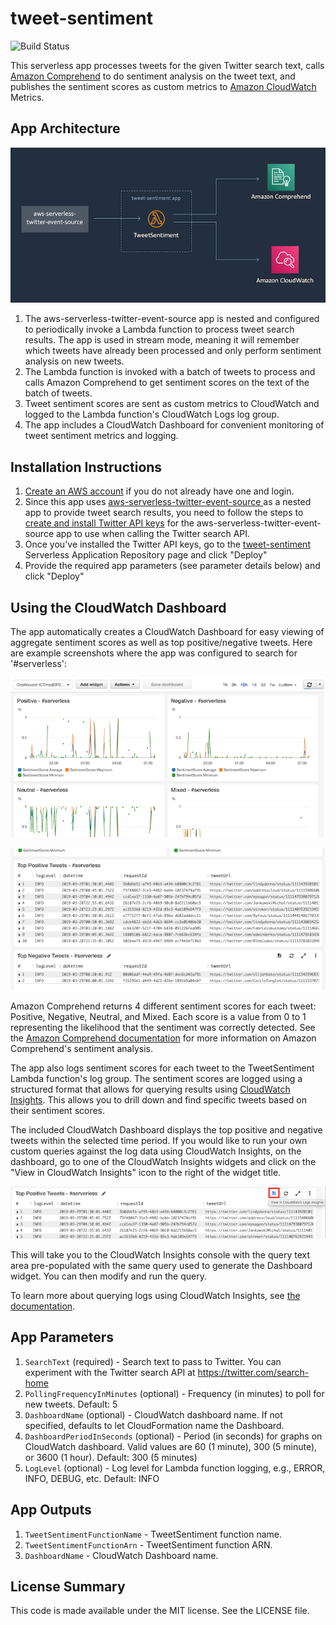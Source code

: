 # tweet-sentiment

![Build Status](https://codebuild.us-east-1.amazonaws.com/badges?uuid=eyJlbmNyeXB0ZWREYXRhIjoiUm92emZwZEswbVFianZFa21YY3JFblU1NzNhL0lKYVJXVzM2MkdhNlRia3ROSWx2VERSYXFyWVV3NWk1ckJrc3I3UFJIdWNRRHJrM1JyVjJHdTZkUmlnPSIsIml2UGFyYW1ldGVyU3BlYyI6Ik5BNDBydlY5UmFGdWdjMHYiLCJtYXRlcmlhbFNldFNlcmlhbCI6MX0%3D&branch=master)

This serverless app processes tweets for the given Twitter search text, calls [Amazon Comprehend](https://aws.amazon.com/comprehend/) to do sentiment analysis on the tweet text, and publishes the sentiment scores as custom metrics to [Amazon CloudWatch](https://aws.amazon.com/cloudwatch/) Metrics.

## App Architecture

![App Architecture](https://github.com/jlhood/tweet-sentiment-python/raw/master/images/app-architecture.png)

1. The aws-serverless-twitter-event-source app is nested and configured to periodically invoke a Lambda function to process tweet search results. The app is used in stream mode, meaning it will remember which tweets have already been processed and only perform sentiment analysis on new tweets.
1. The Lambda function is invoked with a batch of tweets to process and calls Amazon Comprehend to get sentiment scores on the text of the batch of tweets.
1. Tweet sentiment scores are sent as custom metrics to CloudWatch and logged to the Lambda function's CloudWatch Logs log group.
1. The app includes a CloudWatch Dashboard for convenient monitoring of tweet sentiment metrics and logging.

## Installation Instructions

1. [Create an AWS account](https://portal.aws.amazon.com/gp/aws/developer/registration/index.html) if you do not already have one and login. 
1. Since this app uses [aws-serverless-twitter-event-source
](https://serverlessrepo.aws.amazon.com/applications/arn:aws:serverlessrepo:us-east-1:077246666028:applications~aws-serverless-twitter-event-source) as a nested app to provide tweet search results, you need to follow the steps to [create and install Twitter API keys](https://github.com/awslabs/aws-serverless-twitter-event-source#twitter-api-keys) for the aws-serverless-twitter-event-source app to use when calling the Twitter search API.
1. Once you've installed the Twitter API keys, go to the [tweet-sentiment](https://serverlessrepo.aws.amazon.com/#/applications/arn:aws:serverlessrepo:us-east-1:277187709615:applications~tweet-sentiment) Serverless Application Repository page and click "Deploy"
1. Provide the required app parameters (see parameter details below) and click "Deploy"

## Using the CloudWatch Dashboard

The app automatically creates a CloudWatch Dashboard for easy viewing of aggregate sentiment scores as well as top positive/negative tweets. Here are example screenshots where the app was configured to search for '#serverless':

![Dashboard Metrics Screenshot](https://github.com/jlhood/tweet-sentiment-python/raw/master/images/dashboard-screenshot-1.png)

![Dashboard Logs Screenshot](https://github.com/jlhood/tweet-sentiment-python/raw/master/images/dashboard-screenshot-2.png)

Amazon Comprehend returns 4 different sentiment scores for each tweet: Positive, Negative, Neutral, and Mixed. Each score is a value from 0 to 1 representing the likelihood that the sentiment was correctly detected. See the [Amazon Comprehend documentation](https://docs.aws.amazon.com/comprehend/latest/dg/how-sentiment.html) for more information on Amazon Comprehend's sentiment analysis.

The app also logs sentiment scores for each tweet to the TweetSentiment Lambda function's log group. The sentiment scores are logged using a structured format that allows for querying results using [CloudWatch Insights](https://docs.aws.amazon.com/AmazonCloudWatch/latest/logs/AnalyzingLogData.html). This allows you to drill down and find specific tweets based on their sentiment scores.

The included CloudWatch Dashboard displays the top positive and negative tweets within the selected time period. If you would like to run your own custom queries against the log data using CloudWatch Insights, on the dashboard, go to one of the CloudWatch Insights widgets and click on the "View in CloudWatch Insights" icon to the right of the widget title.

![Dashboard Logs Icon Screenshot](https://github.com/jlhood/tweet-sentiment-python/raw/master/images/dashboard-screenshot-3.png)

This will take you to the CloudWatch Insights console with the query text area pre-populated with the same query used to generate the Dashboard widget. You can then modify and run the query.

To learn more about querying logs using CloudWatch Insights, see [the documentation](https://docs.aws.amazon.com/AmazonCloudWatch/latest/logs/AnalyzingLogData.html).

## App Parameters

1. `SearchText` (required) - Search text to pass to Twitter. You can experiment with the Twitter search API at https://twitter.com/search-home
1. `PollingFrequencyInMinutes` (optional) - Frequency (in minutes) to poll for new tweets. Default: 5
1. `DashboardName` (optional) - CloudWatch dashboard name. If not specified, defaults to let CloudFormation name the Dashboard.
1. `DashboardPeriodInSeconds` (optional) - Period (in seconds) for graphs on CloudWatch dashboard. Valid values are 60 (1 minute), 300 (5 minute), or 3600 (1 hour). Default: 300 (5 minutes)
1. `LogLevel` (optional) - Log level for Lambda function logging, e.g., ERROR, INFO, DEBUG, etc. Default: INFO

## App Outputs

1. `TweetSentimentFunctionName` - TweetSentiment function name.
1. `TweetSentimentFunctionArn` - TweetSentiment function ARN.
1. `DashboardName` - CloudWatch Dashboard name.

## License Summary

This code is made available under the MIT license. See the LICENSE file.
